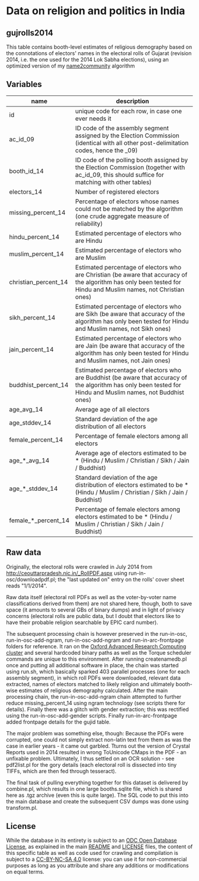 # Data on religion and politics in India 

## gujrolls2014

This table contains booth-level estimates of religious demography based on the connotations of electors' names in the electoral rolls of Gujarat (revision 2014, i.e. the one used for the 2014 Lok Sabha elections), using an optimized version of my [name2community](https://github.com/raphael-susewind/name2community) algorithm

## Variables

name | description
--- | ---
id | unique code for each row, in case one ever needs it
ac_id_09 | ID code of the assembly segment assigned by the Election Commission (identical with all other post-delimitation codes, hence the _09)
booth_id_14 | ID code of the polling booth assigned by the Election Commission (together with ac_id_09, this should suffice for matching with other tables)
electors_14 | Number of registered electors
missing_percent_14 | Percentage of electors whose names could not be matched by the algorithm (one crude aggregate measure of reliability)
hindu_percent_14 | Estimated percentage of electors who are Hindu
muslim_percent_14 | Estimated percentage of electors who are Muslim
christian_percent_14 | Estimated percentage of electors who are Christian (be aware that accuracy of the algorithm has only been tested for Hindu and Muslim names, not Christian ones)
sikh_percent_14 | Estimated percentage of electors who are Sikh (be aware that accuracy of the algorithm has only been tested for Hindu and Muslim names, not Sikh ones)
jain_percent_14 | Estimated percentage of electors who are Jain (be aware that accuracy of the algorithm has only been tested for Hindu and Muslim names, not Jain ones)
buddhist_percent_14 | Estimated percentage of electors who are Buddhist (be aware that accuracy of the algorithm has only been tested for Hindu and Muslim names, not Buddhist ones)
age_avg_14 | Average age of all electors
age_stddev_14 | Standard deviation of the age distribution of all electors
female_percent_14 | Percentage of female electors among all electors
age_*_avg_14 | Average age of electors estimated to be * (Hindu / Muslim / Christian / Sikh / Jain / Buddhist)
age_*_stddev_14 | Standard deviation of the age distribution of electors  estimated to be * (Hindu / Muslim / Christian / Sikh / Jain / Buddhist)
female_*_percent_14 | Percentage of female electors among electors estimated to be * (Hindu / Muslim / Christian / Sikh / Jain / Buddhist)

## Raw data

Originally, the electoral rolls were crawled in July 2014 from http://ceouttarpradesh.nic.in/_RollPDF.aspx using run-in-osc/downloadpdf.pl; the "last updated on" entry on the rolls' cover sheet reads "1/1/2014".

Raw data itself (electoral roll PDFs as well as the voter-by-voter name classifications derived from them) are not shared here, though, both to save space (it amounts to several GBs of binary dumps) and in light of privacy concerns (electoral rolls are public data, but I doubt that electors like to have their probable religion searchable by EPIC card number). 

The subsequent processing chain is however preserved in the run-in-osc, run-in-osc-add-ngram, run-in-osc-add-ngram and run-in-arc-frontpage folders for reference. It ran on the [Oxford Advanced Research Computing cluster](https://www.arc.ox.ac.uk) and several hardcoded binary paths as well as the Torque scheduler commands are unique to this environment. After running createnamedb.pl once and putting all additional software in place, the chain was started using run.sh, which basically sparked 403 parallel processes (one for each assembly segment), in which roll PDFs were downloaded, relevant data extracted, names of electors matched to likely religion and ultimately booth-wise estimates of religious demography calculated. After the main processing chain, the run-in-osc-add-ngram chain attempted to further reduce missing_percent_14 using ngram technology (see scripts there for details). Finally there was a glitch with gender extraction; this was rectified using the run-in-osc-add-gender scripts. Finally run-in-arc-frontpage added frontpage details for the gujid table.

The major problem was something else, though: Because the PDFs were corrupted, one could not simply extract non-latin text from them as was the case in earlier years - it came out garbled. Tturns out the version of Crystal Reports used in 2014 resulted in wrong ToUnicode CMaps in the PDF - an unfixable problem. Ultimately, I thus settled on an OCR solution - see pdf2list.pl for the gory details (each electoral roll is dissected into tiny TIFFs, which are then fed through tesseract). 

The final task of pulling everything together for this dataset is delivered by combine.pl, which results in one large booths.sqlite file, which is shared here as .tgz archive (even this is quite large). The SQL code to put this into the main database and create the subsequent CSV dumps was done using transform.pl.

## License

While the database in its entirety is subject to an [ODC Open Database License](http://opendatacommons.org/licenses/odbl/), as explained in the main [README](https://github.com/raphael-susewind/india-religion-politics/blob/master/README.md) and [LICENSE](https://github.com/raphael-susewind/india-religion-politics/blob/master/LICENSE.md) files, the content of this specific table as well as code used for crawling and compilation is subject to a [CC-BY-NC-SA 4.0](https://creativecommons.org/licenses/by-nc-sa/4.0/) license: you can use it for non-commercial purposes as long as you attribute and share any additions or modifications on equal terms. 
